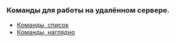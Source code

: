 ### Команды для работы на удалённом сервере.

+ [Команды, список](https://github.com/OlgaVi-QA/VPS-Commands/blob/main/VPS_Commands.txt)
+ [Команды, наглядно](https://docs.google.com/document/d/1u0usnMP4jFAW8Mg6WBlhue88v0KvLyI4TBOYWaZbG7w/edit?usp=drive_link)
